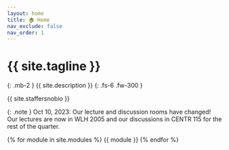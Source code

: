```yaml
---
layout: home
title: 🏠 Home
nav_exclude: false
nav_order: 1
---
```


# {{ site.tagline }}

{: .mb-2 }
{{ site.description }}
{: .fs-6 .fw-300 }

{{ site.staffersnobio }}

<!-- [Jump to the current week](#week-9-code-sklearn-code-pipelines-generalization-and-cross-validation){: .btn } -->

<!-- [Recordings](https://podcast.ucsd.edu/){: .btn .btn-blue } -->

<!-- {: .warning }
**This site is under construction and everything is subject to change.** -->

{: .note }
Oct 10, 2023: Our lecture and discussion rooms have changed!
Our lectures are now in WLH 2005 and our discussions in CENTR 115 for the rest
of the quarter.

<!-- To view the lecture recordings, click on the 🎥 button for each lecture. -->

<!-- **Some office hours on Wednesday 3/8, Thursday 3/9, and Tuesday 3/21 are being held in the SDSC Auditorium instead of the 2nd floor – look closely at the [calendar](calendar) for details.** Treat these office hours as study sessions – come to them to work on projects or study for the final exam! -->

{% for module in site.modules %}
{{ module }}
{% endfor %}

<!-- <center>
<iframe src="10-80-enrollment.html" scrolling="no" style="border:none;" seamless="seamless" height="480" width="100%">
</center> -->
